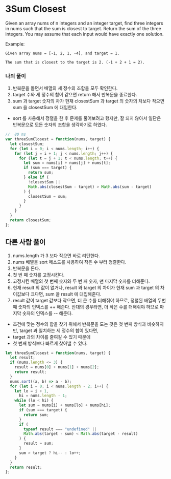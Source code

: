 # 3Sum Closest

Given an array nums of n integers and an integer target, find three integers in nums such that the sum is closest to target. Return the sum of the three integers. You may assume that each input would have exactly one solution.

Example:

```
Given array nums = [-1, 2, 1, -4], and target = 1.

The sum that is closest to the target is 2. (-1 + 2 + 1 = 2).
```

### 나의 풀이

1.  반복문을 돌면서 배열의 세 정수의 조합을 모두 확인한다.
2.  target 수와 세 정수의 합이 같으면 return 해서 반복문을 종료한다.
3.  sum 과 target 숫자의 차가 현재 closestSum 과 target 의 숫자의 차보다 작으면 sum 을 closestSum 에 대입한다.

- sort 를 사용해서 정렬을 한 후 문제를 풀어보려고 했지만, 잘 되지 않아서 일단은 반복문으로 모든 숫자의 조합을 생각하기로 하였다.

```js
//	80 ms
var threeSumClosest = function(nums, target) {
  let closestSum;
  for (let i = 0; i < nums.length; i++) {
    for (let j = i + 1; j < nums.length; j++) {
      for (let t = j + 1; t < nums.length; t++) {
        let sum = nums[i] + nums[j] + nums[t];
        if (sum === target) {
          return sum;
        } else if (
          !closestSum ||
          Math.abs(closestSum - target) > Math.abs(sum - target)
        ) {
          closestSum = sum;
        }
      }
    }
  }
  return closestSum;
};
```

## 다른 사람 풀이

1.  nums.length 가 3 보다 작으면 바로 리턴한다.
2.  nums 배열을 sort 메소드를 사용하여 작은 수 부터 정렬한다.
3.  반복문을 돈다.
4.  첫 번 째 숫자를 고정시킨다.
5.  고정시킨 배열의 첫 번째 숫자와 두 번 째 숫자, 맨 마지막 숫자를 더해준다.
6.  현재 result 의 값이 없거나, result 와 target 의 차이가 현재 sum 과 target 의 차이값보다 크다면, sum 을 result 에 대입해준다.
7.  result 값이 target 값보다 작으면, 더 큰 수를 더해줘야 하므로, 정렬된 배열의 두번째 숫자의 인덱스를 ++ 해준다. 반대의 경우라면, 더 작은 수를 더해줘야 하므로 마지막 숫자의 인덱스를 -- 해준다.

- 조건에 맞는 정수의 합을 찾기 위해서 반복문을 도는 것은 첫 번째 방식과 비슷하지만, target 과 일치하는 세 정수의 합이 있다면,
- target 과의 차이를 줄여갈 수 있기 때문에
- 첫 번째 방식보다 빠르게 찾아낼 수 있다.

```js
let threeSumClosest = function(nums, target) {
  let result;
  if (nums.length <= 3) {
    result = nums[0] + nums[1] + nums[2];
    return result;
  }
  nums.sort((a, b) => a - b);
  for (let i = 0; i < nums.length - 2; i++) {
    let lo = i + 1,
      hi = nums.length - 1;
    while (lo < hi) {
      let sum = nums[i] + nums[lo] + nums[hi];
      if (sum === target) {
        return sum;
      }
      if (
        typeof result === "undefined" ||
        Math.abs(target - sum) < Math.abs(target - result)
      ) {
        result = sum;
      }
      sum > target ? hi-- : lo++;
    }
  }
  return result;
};
```
